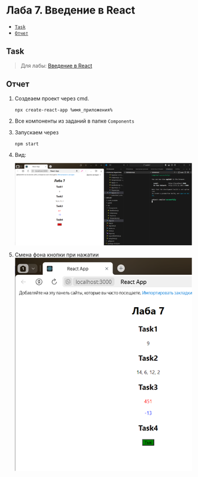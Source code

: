 # Лаба 7. Введение в React
- [`Task`](#task)
- [`Отчет`](#отчет)
## Task
> Для лабы: <a href="https://github.com/goryachkinama/web-lectures/blob/main/src/lab_9_react.md#лабораторная-9-введение-в-react">Введение в React</a>



## Отчет

1. Создеаем проект через cmd.
   ```
   npx create-react-app %имя_приложения%
   ```

2. Все компоненты из заданий в папке `Components`
   
3. Запускаем через

    ```
    npm start
    ```

4. Вид:

   ![layout](./res/app.PNG)

5. Смена фона кнопки при нажатии 
    ![layout](./res/app2.PNG)

  